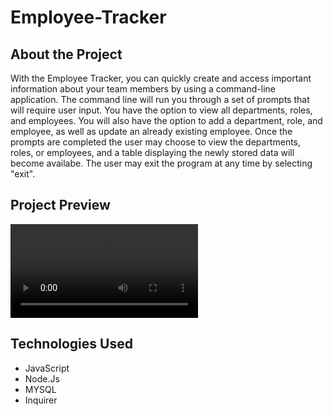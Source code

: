 # Employee-Tracker

## About the Project
With the Employee Tracker, you can quickly create and access important information about your team members by using a command-line application. The command line will run you through a set of prompts that will require user input. You have the option to view all departments, roles, and employees. You will also have the option to add a department, role, and employee, as well as update an already existing employee. Once the prompts are completed the user may choose to view the departments, roles, or employees, and a table displaying the newly stored data will become availabe. The user may exit the program at any time by selecting "exit". 

## Project Preview

![Employee-Tracker](assets/employeetracker.webm)

## Technologies Used
- JavaScript
- Node.Js
- MYSQL 
- Inquirer

